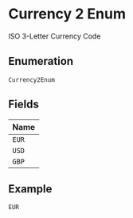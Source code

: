 
# Currency 2 Enum

ISO 3-Letter Currency Code

## Enumeration

`Currency2Enum`

## Fields

| Name |
|  --- |
| `EUR` |
| `USD` |
| `GBP` |

## Example

```
EUR
```

